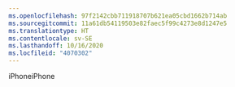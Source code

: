 ```yaml
---
ms.openlocfilehash: 97f2142cbb711918707b621ea05cbd1662b714ab
ms.sourcegitcommit: 11a61db54119503e82faec5f99c4273e8d1247e5
ms.translationtype: HT
ms.contentlocale: sv-SE
ms.lasthandoff: 10/16/2020
ms.locfileid: "4070302"
---
```

<span data-ttu-id="cc390-101">iPhone</span><span class="sxs-lookup"><span data-stu-id="cc390-101">iPhone</span></span>